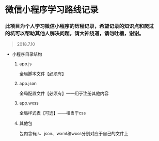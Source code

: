 # 微信小程序学习路线记录
<h3>此项目为<b>个人</b>学习微信小程序的历程记录，希望记录的知识点和爬过的坑可以帮助其他人解决问题，请大神绕道，请勿吐槽，谢谢。</h3>

> 2018.7.10

- 小程序目录结构

  1. app.js

     全局脚本文件【必须有】

  2. app.json

     全局配置文件【必须有】——用于注册其他内容

  3. app.wxss

     全局样式表【可选】——相当于css

  4. 其他包

     包内含有js、json、wxml和wxss分别对应于自己的文件上